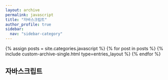 ```yaml
---
layout: archive
permalink: javascript
title: "자바스크립트"
author_profile: true
sidebar:
  nav: "sidebar-category"
---
```


{% assign posts = site.categories.javascript %}
{% for post in posts %}
  {% include custom-archive-single.html type=entries_layout %}
{% endfor %}

## 자바스크립트